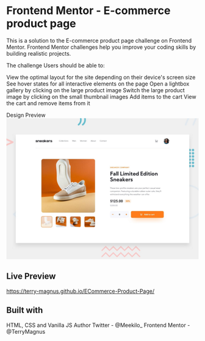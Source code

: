 # Frontend Mentor - E-commerce product page
This is a solution to the E-commerce product page challenge on Frontend Mentor. Frontend Mentor challenges help you improve your coding skills by building realistic projects.

The challenge
Users should be able to:

View the optimal layout for the site depending on their device's screen size
See hover states for all interactive elements on the page
Open a lightbox gallery by clicking on the large product image
Switch the large product image by clicking on the small thumbnail images
Add items to the cart
View the cart and remove items from it

Design Preview
![Design preview for the E-commerce product page coding challenge](./design/desktop-preview.jpg)

## Live Preview
https://terry-magnus.github.io/ECommerce-Product-Page/

## Built with
HTML, CSS and Vanilla JS
Author
Twitter - @Meekilo_
Frontend Mentor - @TerryMagnus

